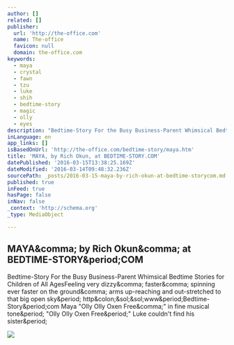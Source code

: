 ```yaml
---
author: []
related: []
publisher:
  url: 'http://the-office.com'
  name: The-office
  favicon: null
  domain: the-office.com
keywords:
  - maya
  - crystal
  - fawn
  - tzu
  - luke
  - shih
  - bedtime-story
  - magic
  - olly
  - eyes
description: "Bedtime-Story For the Busy Business-Parent Whimsical Bedtime Stories for Children of All AgesFeeling very dizzy, faster, spinning ever faster on the ground, arms up-reaching and out-stretched to that big open sky. http://www.Bedtime-Story.com Maya \"Olly Olly Oxen Free,\" in fine musical tone. \"Olly Olly Oxen Free.\" Luke couldn't find his sister."
inLanguage: en
app_links: []
isBasedOnUrl: 'http://the-office.com/bedtime-story/maya.htm'
title: 'MAYA, by Rich Okun, at BEDTIME-STORY.COM'
datePublished: '2016-03-15T13:38:25.169Z'
dateModified: '2016-03-14T09:48:32.236Z'
sourcePath: _posts/2016-03-15-maya-by-rich-okun-at-bedtime-storycom.md
published: true
inFeed: true
hasPage: false
inNav: false
_context: 'http://schema.org'
_type: MediaObject

---
```

<article style=""><h1>MAYA&amp;comma; by Rich Okun&amp;comma; at BEDTIME-STORY&amp;period;COM</h1><p>Bedtime-Story For the Busy Business-Parent Whimsical Bedtime Stories for Children of All AgesFeeling very dizzy&amp;comma; faster&amp;comma; spinning ever faster on the ground&amp;comma; arms up-reaching and out-stretched to that big open sky&amp;period; http&amp;colon;&amp;sol;&amp;sol;www&amp;period;Bedtime-Story&amp;period;com Maya "Olly Olly Oxen Free&amp;comma;" in fine musical tone&amp;period; "Olly Olly Oxen Free&amp;period;" Luke couldn't find his sister&amp;period;</p><img src="http://the-office.com/bedtime-story/maya-1.jpg" /></article>